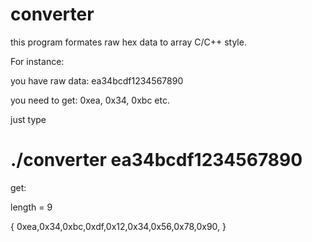 converter
=========

this program formates raw hex data to array C/C++ style. 

For instance: 

you have raw data: ea34bcdf1234567890

you need to get: 0xea, 0x34, 0xbc etc.

just type 
# ./converter ea34bcdf1234567890

get: 

length = 9

{
0xea,0x34,0xbc,0xdf,0x12,0x34,0x56,0x78,0x90,
}
